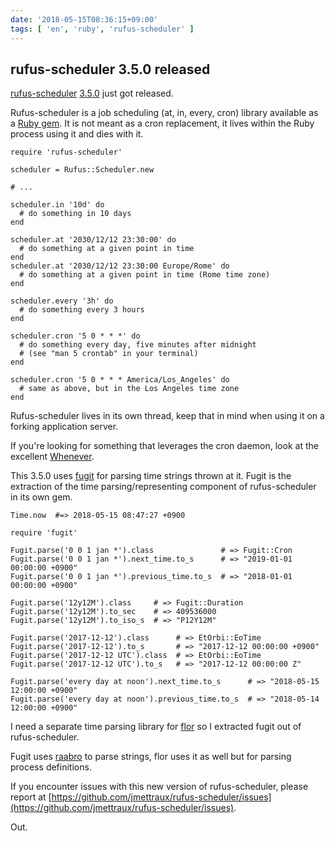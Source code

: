 ```yaml
---
date: '2018-05-15T08:36:15+09:00'
tags: [ 'en', 'ruby', 'rufus-scheduler' ]
---
```


## rufus-scheduler 3.5.0 released

[rufus-scheduler](https://github.com/jmettraux/rufus-scheduler) [3.5.0](https://rubygems.org/gems/rufus-scheduler/versions/3.5.0) just got released.

Rufus-scheduler is a job scheduling (at, in, every, cron) library available as a [Ruby gem](https://rubygems.org/gems/rufus-scheduler). It is not meant as a cron replacement, it lives within the Ruby process using it and dies with it.

<pre><code class="ruby">require 'rufus-scheduler'

scheduler = Rufus::Scheduler.new

# ...

scheduler.in '10d' do
  # do something in 10 days
end

scheduler.at '2030/12/12 23:30:00' do
  # do something at a given point in time
end
scheduler.at '2030/12/12 23:30:00 Europe/Rome' do
  # do something at a given point in time (Rome time zone)
end

scheduler.every '3h' do
  # do something every 3 hours
end

scheduler.cron '5 0 * * *' do
  # do something every day, five minutes after midnight
  # (see "man 5 crontab" in your terminal)
end

scheduler.cron '5 0 * * * America/Los_Angeles' do
  # same as above, but in the Los Angeles time zone
end
</code></pre>

Rufus-scheduler lives in its own thread, keep that in mind when using it on a forking application server.

If you're looking for something that leverages the cron daemon, look at the excellent [Whenever](https://github.com/javan/whenever).

This 3.5.0 uses [fugit](https://github.com/floraison/fugit) for parsing time strings thrown at it. Fugit is the extraction of the time parsing/representing component of rufus-scheduler in its own gem.

<pre><code class="ruby">Time.now  #=> 2018-05-15 08:47:27 +0900

require 'fugit'

Fugit.parse('0 0 1 jan *').class               # => Fugit::Cron
Fugit.parse('0 0 1 jan *').next_time.to_s      # => "2019-01-01 00:00:00 +0900"
Fugit.parse('0 0 1 jan *').previous_time.to_s  # => "2018-01-01 00:00:00 +0900"

Fugit.parse('12y12M').class     # => Fugit::Duration
Fugit.parse('12y12M').to_sec    # => 409536000
Fugit.parse('12y12M').to_iso_s  # => "P12Y12M"

Fugit.parse('2017-12-12').class      # => EtOrbi::EoTime
Fugit.parse('2017-12-12').to_s       # => "2017-12-12 00:00:00 +0900"
Fugit.parse('2017-12-12 UTC').class  # => EtOrbi::EoTime
Fugit.parse('2017-12-12 UTC').to_s   # => "2017-12-12 00:00:00 Z"

Fugit.parse('every day at noon').next_time.to_s      # => "2018-05-15 12:00:00 +0900"
Fugit.parse('every day at noon').previous_time.to_s  # => "2018-05-14 12:00:00 +0900"
</code></pre>

I need a separate time parsing library for [flor](https://github.com/floraison/fugit) so I extracted fugit out of rufus-scheduler.

Fugit uses [raabro](https://github.com/floraison/raabro) to parse strings, flor uses it as well but for parsing process definitions.

If you encounter issues with this new version of rufus-scheduler, please report  at [https://github.com/jmettraux/rufus-scheduler/issues](https://github.com/jmettraux/rufus-scheduler/issues).

Out.

